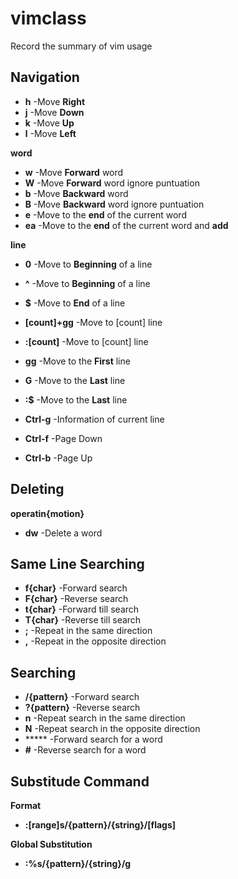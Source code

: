 # vimclass
Record the summary of vim usage


## Navigation

+ **h** -Move **Right**
+ **j** -Move **Down**
+ **k** -Move **Up**
+ **l** -Move **Left**


**word**
+ **w** -Move **Forward** word
+ **W** -Move **Forward** word ignore puntuation
+ **b** -Move **Backward** word
+ **B** -Move **Backward** word ignore puntuation
+ **e** -Move to the **end** of the current word
+ **ea** -Move to the **end** of the current word and **add**


**line**
+ **0** -Move to **Beginning** of a line
+ **^** -Move to **Beginning** of a line
+ **$** -Move to **End** of a line

+ **[count]+gg** -Move to [count] line
+ **:[count]** -Move to [count] line
+ **gg** -Move to the **First** line
+ **G** -Move to the **Last** line
+ **:$** -Move to the **Last** line
+ **Ctrl-g** -Information of current line
+ **Ctrl-f** -Page Down
+ **Ctrl-b** -Page Up


## Deleting

**operatin{motion}**
+ **dw** -Delete a word




## Same Line Searching

+ **f{char}** -Forward search
+ **F{char}** -Reverse search
+ **t{char}** -Forward till search
+ **T{char}** -Reverse till search
+ **;** -Repeat in the same direction
+ **,** -Repeat in the opposite direction

## Searching

+ **/{pattern}** -Forward search
+ **?{pattern}** -Reverse search
+ **n** -Repeat search in the same direction
+ **N** -Repeat search in the opposite direction
+ ***** -Forward search for a word
+ **#** -Reverse search for a word

## Substitude Command

**Format**
+ **:[range]s/{pattern}/{string}/[flags]**

**Global Substitution**
+ **:%s/{pattern}/{string}/g**
